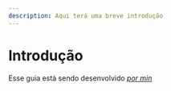 ```yaml
---
description: Aqui terá uma breve introdução
---
```


# Introdução

Esse guia está sendo desenvolvido [_por min_](https://twitter.com/LongenSadlovski)
